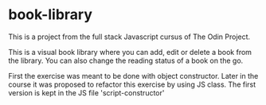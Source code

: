 # book-library

This is a project from the full stack Javascript cursus of The Odin Project.

This is a visual book library where you can add, edit or delete a book from the library.
You can also change the reading status of a book on the go.


First the exercise was meant to be done with object constructor. Later in the course it was proposed to refactor this exercise by using JS class. The first version is kept in the JS file 'script-constructor'
